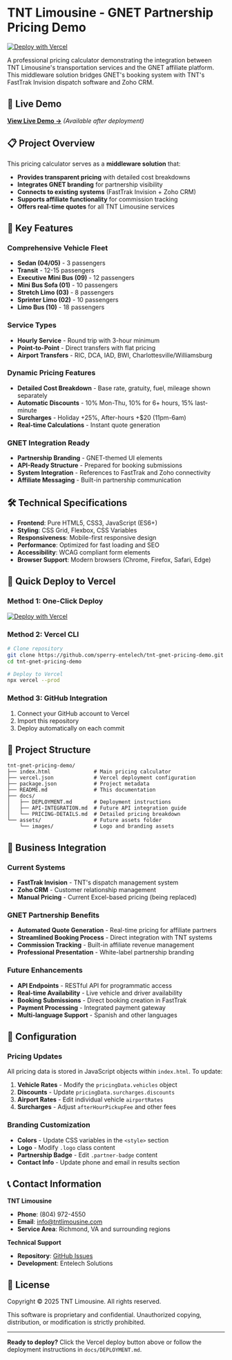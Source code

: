 # TNT Limousine - GNET Partnership Pricing Demo

[![Deploy with Vercel](https://vercel.com/button)](https://vercel.com/new/clone?repository-url=https://github.com/sperry-entelech/tnt-gnet-pricing-demo)

A professional pricing calculator demonstrating the integration between TNT Limousine's transportation services and the GNET affiliate platform. This middleware solution bridges GNET's booking system with TNT's FastTrak Invision dispatch software and Zoho CRM.

## 🚀 Live Demo

**[View Live Demo →](https://tnt-gnet-pricing-demo.vercel.app)** *(Available after deployment)*

## 📋 Project Overview

This pricing calculator serves as a **middleware solution** that:

- **Provides transparent pricing** with detailed cost breakdowns
- **Integrates GNET branding** for partnership visibility  
- **Connects to existing systems** (FastTrak Invision + Zoho CRM)
- **Supports affiliate functionality** for commission tracking
- **Offers real-time quotes** for all TNT Limousine services

## 🎯 Key Features

### **Comprehensive Vehicle Fleet**
- **Sedan (04/05)** - 3 passengers
- **Transit** - 12-15 passengers  
- **Executive Mini Bus (09)** - 12 passengers
- **Mini Bus Sofa (01)** - 10 passengers
- **Stretch Limo (03)** - 8 passengers
- **Sprinter Limo (02)** - 10 passengers
- **Limo Bus (10)** - 18 passengers

### **Service Types**
- **Hourly Service** - Round trip with 3-hour minimum
- **Point-to-Point** - Direct transfers with flat pricing
- **Airport Transfers** - RIC, DCA, IAD, BWI, Charlottesville/Williamsburg

### **Dynamic Pricing Features**
- **Detailed Cost Breakdown** - Base rate, gratuity, fuel, mileage shown separately
- **Automatic Discounts** - 10% Mon-Thu, 10% for 6+ hours, 15% last-minute
- **Surcharges** - Holiday +25%, After-hours +$20 (11pm-6am)
- **Real-time Calculations** - Instant quote generation

### **GNET Integration Ready**
- **Partnership Branding** - GNET-themed UI elements
- **API-Ready Structure** - Prepared for booking submissions
- **System Integration** - References to FastTrak and Zoho connectivity
- **Affiliate Messaging** - Built-in partnership communication

## 🛠 Technical Specifications

- **Frontend**: Pure HTML5, CSS3, JavaScript (ES6+)
- **Styling**: CSS Grid, Flexbox, CSS Variables
- **Responsiveness**: Mobile-first responsive design
- **Performance**: Optimized for fast loading and SEO
- **Accessibility**: WCAG compliant form elements
- **Browser Support**: Modern browsers (Chrome, Firefox, Safari, Edge)

## 🚀 Quick Deploy to Vercel

### **Method 1: One-Click Deploy**
[![Deploy with Vercel](https://vercel.com/button)](https://vercel.com/new/clone?repository-url=https://github.com/sperry-entelech/tnt-gnet-pricing-demo)

### **Method 2: Vercel CLI**
```bash
# Clone repository
git clone https://github.com/sperry-entelech/tnt-gnet-pricing-demo.git
cd tnt-gnet-pricing-demo

# Deploy to Vercel
npx vercel --prod
```

### **Method 3: GitHub Integration**
1. Connect your GitHub account to Vercel
2. Import this repository
3. Deploy automatically on each commit

## 📁 Project Structure

```
tnt-gnet-pricing-demo/
├── index.html              # Main pricing calculator
├── vercel.json             # Vercel deployment configuration  
├── package.json            # Project metadata
├── README.md               # This documentation
├── docs/
│   ├── DEPLOYMENT.md       # Deployment instructions
│   ├── API-INTEGRATION.md  # Future API integration guide
│   └── PRICING-DETAILS.md  # Detailed pricing breakdown
└── assets/                 # Future assets folder
    └── images/             # Logo and branding assets
```

## 💼 Business Integration

### **Current Systems**
- **FastTrak Invision** - TNT's dispatch management system
- **Zoho CRM** - Customer relationship management  
- **Manual Pricing** - Current Excel-based pricing (being replaced)

### **GNET Partnership Benefits**
- **Automated Quote Generation** - Real-time pricing for affiliate partners
- **Streamlined Booking Process** - Direct integration with TNT systems
- **Commission Tracking** - Built-in affiliate revenue management
- **Professional Presentation** - White-label partnership branding

### **Future Enhancements**
- **API Endpoints** - RESTful API for programmatic access
- **Real-time Availability** - Live vehicle and driver availability
- **Booking Submissions** - Direct booking creation in FastTrak
- **Payment Processing** - Integrated payment gateway
- **Multi-language Support** - Spanish and other languages

## 🔧 Configuration

### **Pricing Updates**
All pricing data is stored in JavaScript objects within `index.html`. To update:

1. **Vehicle Rates** - Modify the `pricingData.vehicles` object
2. **Discounts** - Update `pricingData.surcharges.discounts`  
3. **Airport Rates** - Edit individual vehicle `airportRates`
4. **Surcharges** - Adjust `afterHourPickupFee` and other fees

### **Branding Customization**
- **Colors** - Update CSS variables in the `<style>` section
- **Logo** - Modify `.logo` class content  
- **Partnership Badge** - Edit `.partner-badge` content
- **Contact Info** - Update phone and email in results section

## 📞 Contact Information

**TNT Limousine**
- **Phone**: (804) 972-4550
- **Email**: info@tntlimousine.com
- **Service Area**: Richmond, VA and surrounding regions

**Technical Support**
- **Repository**: [GitHub Issues](https://github.com/sperry-entelech/tnt-gnet-pricing-demo/issues)
- **Development**: Entelech Solutions

## 📄 License

Copyright © 2025 TNT Limousine. All rights reserved.

This software is proprietary and confidential. Unauthorized copying, distribution, or modification is strictly prohibited.

---

**Ready to deploy?** Click the Vercel deploy button above or follow the deployment instructions in `docs/DEPLOYMENT.md`.